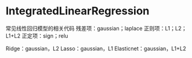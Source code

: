 # IntegratedLinearRegression
常见线性回归模型的相关代码
残差项：gaussian；laplace
正则项：L1；L2；L1+L2
正定项：sign；relu

Ridge：gaussian，L2
Lasso：gaussian，L1
Elasticnet：gaussian，L1+L2
